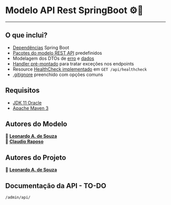 # Modelo API Rest SpringBoot ⚙️🚀
***

## O que inclui?
+ [Dependências](pom.xml) Spring Boot
+ [Pacotes do modelo REST API](src/main/java/com/springboot/templaterest) predefinidos
+ Modelagem dos DTOs de [erro](src/main/java/com/springboot/templaterest/controllers/exceptions/StandardError.java) e [dados](src/main/java/com/springboot/templaterest/entities/dtos/ResponseDTO.java)
+ [Handler pré-montado](src/main/java/com/springboot/templaterest/controllers/exceptions/ControllerExceptionsHandler.java) para tratar exceções nos endpoints
+ Resource [HealthCheck implementado](src/main/java/com/springboot/templaterest/controllers/HealthCheckController.java) em `GET /api/healthcheck`
+ [.gitignore](.gitignore) preenchido com opções comuns

## Requisitos
- [JDK 11 Oracle](https://www.oracle.com/java/technologies/javase-jdk11-downloads.html)
- [Apache Maven 3](https://maven.apache.org/download.cgi)

## Autores do Modelo
👤 **[Leonardo A. de Souza](https://lsouza.v1.sleek.page/)** <br>
👤 **[Claudio Raposo](https://www.linkedin.com/in/cfraposo/)** <br>

## Autores do Projeto
👤 **[Leonardo A. de Souza](https://lsouza.v1.sleek.page/)** <br>

## Documentação da API - TO-DO
`/admin/api/`
